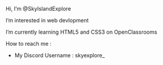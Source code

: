 Hi, I’m @SkyIslandExplore

I’m interested in web devlopment

I’m currently learning HTML5 and CSS3 on OpenClassrooms

How to reach me :

* My Discord Username : skyexplore_